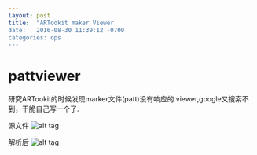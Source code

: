 ```yaml
---
layout: post
title:  "ARTookit maker Viewer
date:   2016-08-30 11:39:12 -0700
categories: ops
---
```

# pattviewer

研究ARTookit的时候发现marker文件(patt)没有响应的 viewer,google又搜索不到，干脆自己写一个了.

源文件
![alt tag](https://raw.github.com/zhuyiif/pattviewer/master/kanji.png)

解析后
![alt tag](https://raw.github.com/zhuyiif/pattviewer/master/pattviewer.png)

[jekyll-docs]: http://jekyllrb.com/docs/home
[jekyll-gh]:   https://github.com/jekyll/jekyll
[jekyll-talk]: https://talk.jekyllrb.com/
